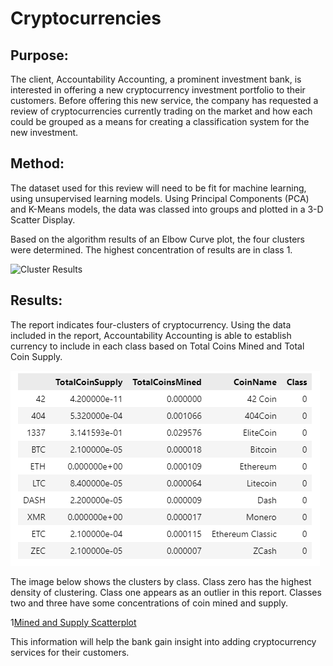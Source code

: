 # Cryptocurrencies

## Purpose: 

The client, Accountability Accounting, a prominent investment bank, is interested in offering a new cryptocurrency investment portfolio to their customers. Before offering this new service, the company has requested a review of cryptocurrencies currently trading on the market and how each could be grouped as a means for creating a classification system for the new investment. 

## Method: 
The dataset used for this review will need to be fit for machine learning, using unsupervised learning models. Using Principal Components (PCA) and K-Means models, the data was classed into groups and plotted in a 3-D Scatter Display. 

Based on the algorithm results of an Elbow Curve plot, the four clusters were determined. The highest concentration of results are in class 1. 

![Cluster Results]("C:\Users\kathl\OneDrive\Desktop\Bootcamp_Classwork\Projects\Module_18_Unsupervised_Learning\Cryptocurrencies\Resources\Cluster_results.png")

## Results: 

The report indicates four-clusters of cryptocurrency. Using the data included in the report, Accountability Accounting is able to establish currency to include in each class based on Total Coins Mined and Total Coin Supply. 

![Mined and Supply Table](https://github.com/KathleenYager/Cryptocurrencies/blob/main/Resources/Mined_Supply_Table.png)

The image below shows the clusters by class. Class zero has the highest density of clustering. Class one appears as an outlier in this report. Classes two and three have some concentrations of coin mined and supply. 

1[Mined and Supply Scatterplot]("C:\Users\kathl\OneDrive\Desktop\Bootcamp_Classwork\Projects\Module_18_Unsupervised_Learning\Cryptocurrencies\Resources\bokeh_plot.png")


This information will help the bank gain insight into adding cryptocurrency services for their customers.   
